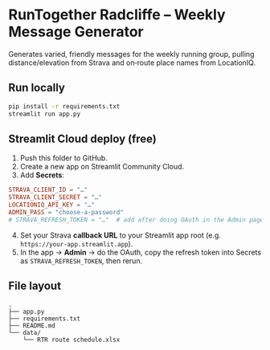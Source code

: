 # RunTogether Radcliffe – Weekly Message Generator

Generates varied, friendly messages for the weekly running group, pulling distance/elevation from Strava and on‑route place names from LocationIQ.

## Run locally
```bash
pip install -r requirements.txt
streamlit run app.py
```

## Streamlit Cloud deploy (free)
1. Push this folder to GitHub.
2. Create a new app on Streamlit Community Cloud.
3. Add **Secrets**:
```toml
STRAVA_CLIENT_ID = "…"
STRAVA_CLIENT_SECRET = "…"
LOCATIONIQ_API_KEY = "…"
ADMIN_PASS = "choose-a-password"
# STRAVA_REFRESH_TOKEN = "…"  # add after doing OAuth in the Admin page
```
4. Set your Strava **callback URL** to your Streamlit app root (e.g. `https://your-app.streamlit.app`).
5. In the app → **Admin** → do the OAuth, copy the refresh token into Secrets as `STRAVA_REFRESH_TOKEN`, then rerun.

## File layout
```
.
├── app.py
├── requirements.txt
├── README.md
└── data/
    └── RTR route schedule.xlsx
```

